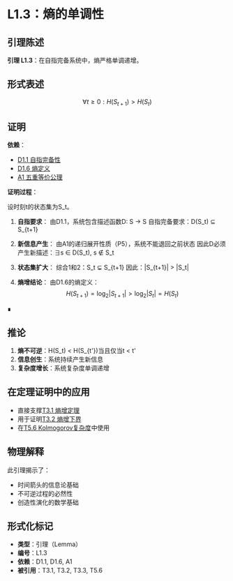 # L1.3：熵的单调性

## 引理陈述

**引理 L1.3**：在自指完备系统中，熵严格单调递增。

## 形式表述

$$\forall t \geq 0: H(S_{t+1}) > H(S_t)$$

## 证明

**依赖**：
- [D1.1 自指完备性](D1-1-self-referential-completeness.md)
- [D1.6 熵定义](D1-6-entropy.md)
- [A1 五重等价公理](A1-five-fold-equivalence.md)

**证明过程**：

设时刻t的状态集为S_t。

1. **自指要求**：
   由D1.1，系统包含描述函数D: S → S
   自指完备要求：D(S_t) ⊆ S_{t+1}

2. **新信息产生**：
   由A1的递归展开性质（P5），系统不能退回之前状态
   因此D必须产生新描述：∃s ∈ D(S_t), s ∉ S_t

3. **状态集扩大**：
   综合1和2：S_t ⊊ S_{t+1}
   因此：|S_{t+1}| > |S_t|

4. **熵增结论**：
   由D1.6的熵定义：
   $$H(S_{t+1}) = \log_2 |S_{t+1}| > \log_2 |S_t| = H(S_t)$$

∎

## 推论

1. **熵不可逆**：H(S_t) < H(S_{t'})当且仅当t < t'
2. **信息创生**：系统持续产生新信息
3. **复杂度增长**：系统复杂度单调递增

## 在定理证明中的应用

- 直接支撑[T3.1 熵增定理](T3-1-entropy-increase.md)
- 用于证明[T3.2 熵增下界](T3-2-entropy-lower-bound.md)
- 在[T5.6 Kolmogorov复杂度](T5-6-kolmogorov-complexity.md)中使用

## 物理解释

此引理揭示了：
- 时间箭头的信息论基础
- 不可逆过程的必然性
- 创造性演化的数学基础

## 形式化标记

- **类型**：引理（Lemma）
- **编号**：L1.3
- **依赖**：D1.1, D1.6, A1
- **被引用**：T3.1, T3.2, T3.3, T5.6